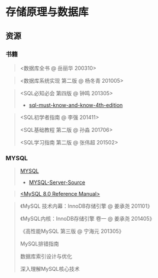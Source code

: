 # 存储原理与数据库

## 资源

### 书籍

> <数据库全书 @ 岳丽华 200310>

> <数据库系统实现 第二版 @ 杨冬青 201005>

>
> <SQL必知必会 第四版 @ 钟鸣 201305>
>
>   - [sql-must-know-and-know-4th-edition](https://github.com/xknower/sql-must-know-and-know-4th-edition)

>
> <SQL初学者指南 @ 李强 201411>
>
> <SQL基础教程 第二版 @ 孙淼 201706>
>
> <SQL学习指南 第二版 @ 张伟超 201502>

### MYSQL

> [MYSQL](https://github.com/mysql)
> 
>   - [MYSQL-Server-Source](https://github.com/mysql/mysql-server.git)

> [<MySQL 8.0 Reference Manual>](https://dev.mysql.com/doc/refman/8.0/en/)
>
> [<MySQL Internals Manual>](https://dev.mysql.com/doc/internals/en/)

> 《MySQL 技术内幕：InnoDB存储引擎 @ 姜承尧 201101》
>
> 《MySQL内核：InnoDB存储引擎 卷一 @ 姜承尧 201405》
>
> 《高性能MySQL 第三版 @ 宁海元 201305》
>
> MySQL排错指南
>
> 数据库索引设计与优化
>
> 深入理解MySQL核心技术


